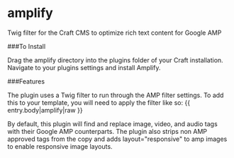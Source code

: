 # amplify
Twig filter for the Craft CMS to optimize rich text content for Google AMP

###To Install

Drag the amplify directory into the plugins folder of your Craft installation. Navigate to your plugins settings and install Amplify. 

###Features

The plugin uses a Twig filter to run through the AMP filter settings. To add this to your template, you will need to apply the filter like so: 
  {{ entry.body|amplify|raw }}

By default, this plugin will find and replace image, video, and audio tags with their Google AMP counterparts. The plugin also strips non AMP approved tags from the copy and adds layout="responsive" to amp images to enable responsive image layouts. 


